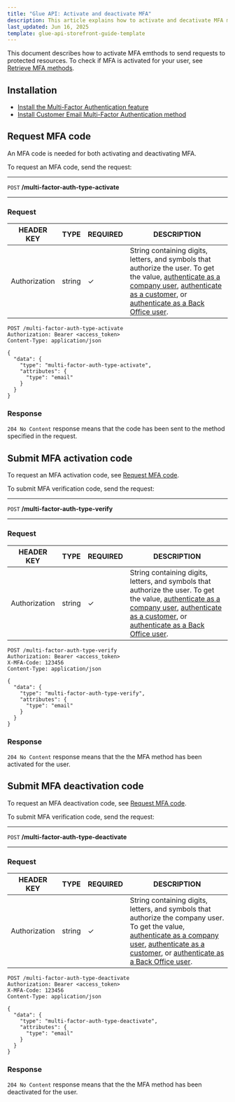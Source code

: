```yaml
---
title: "Glue API: Activate and deactivate MFA"
description: This article explains how to activate and decativate MFA methods using Glue API
last_updated: Jun 16, 2025
template: glue-api-storefront-guide-template
---
```


This document describes how to activate MFA emthods to send requests to protected resources. To check if MFA is activated for your user, see [Retrieve MFA methods](/docs/pbc/all/multi-factor-authentication/202505.0/manage-using-glue-api/glue-api-retrieve-mfa-methods.html).


## Installation

- [Install the Multi-Factor Authentication feature](/docs/pbc/all/multi-factor-authentication/{{page.version}}/install-multi-factor-authentication-feature.html)
- [Install Customer Email Multi-Factor Authentication method](/docs/pbc/all/multi-factor-authentication/{{page.version}}/install-customer-email-multi-factor-authentication-method.html)



## Request MFA code

An MFA code is needed for both activating and deactivating MFA.

To request an MFA code, send the request:

---
`POST` **/multi-factor-auth-type-activate**

---

### Request 

| HEADER KEY | TYPE | REQUIRED | DESCRIPTION |
| --- | --- | --- | --- |
| Authorization | string | ✓ | String containing digits, letters, and symbols that authorize the user. To get the value, [authenticate as a company user](/docs/pbc/all/identity-access-management/{{page.version}}/manage-using-glue-api/glue-api-authenticate-as-a-company-user.html#authenticate-as-a-company-user), [authenticate as a customer](/docs/pbc/all/identity-access-management/202410.0/manage-using-glue-api/glue-api-authenticate-as-a-customer.html), or [authenticate as a Back Office user](/docs/pbc/all/identity-access-management/202410.0/manage-using-glue-api/glue-api-authenticate-as-a-back-office-user.html).  |

```http
POST /multi-factor-auth-type-activate
Authorization: Bearer <access_token>
Content-Type: application/json

{
  "data": {
    "type": "multi-factor-auth-type-activate",
    "attributes": {
      "type": "email"
    }
  }
}
```

### Response

`204 No Content` response means that the code has been sent to the method specified in the request.

## Submit MFA activation code

To request an MFA activation code, see [Request MFA code](#request-mfa-code).

To submit MFA verification code, send the request:

---
`POST` **/multi-factor-auth-type-verify**

---


### Request

| HEADER KEY | TYPE | REQUIRED | DESCRIPTION |
| --- | --- | --- | --- |
| Authorization | string | ✓ | String containing digits, letters, and symbols that authorize the user. To get the value, [authenticate as a company user](/docs/pbc/all/identity-access-management/{{page.version}}/manage-using-glue-api/glue-api-authenticate-as-a-company-user.html#authenticate-as-a-company-user), [authenticate as a customer](/docs/pbc/all/identity-access-management/202410.0/manage-using-glue-api/glue-api-authenticate-as-a-customer.html), or [authenticate as a Back Office user](/docs/pbc/all/identity-access-management/202410.0/manage-using-glue-api/glue-api-authenticate-as-a-back-office-user.html).  |

```http
POST /multi-factor-auth-type-verify
Authorization: Bearer <access_token>
X-MFA-Code: 123456
Content-Type: application/json

{
  "data": {
    "type": "multi-factor-auth-type-verify",
    "attributes": {
      "type": "email"
    }
  }
}
```

### Response

`204 No Content` response means that the the MFA method has been activated for the user.




## Submit MFA deactivation code

To request an MFA deactivation code, see [Request MFA code](#request-mfa-code).

To submit MFA verification code, send the request:

---
`POST` **/multi-factor-auth-type-deactivate**

---


### Request

| HEADER KEY | TYPE | REQUIRED | DESCRIPTION |
| --- | --- | --- | --- |
| Authorization | string | ✓ | String containing digits, letters, and symbols that authorize the company user. To get the value, [authenticate as a company user](/docs/pbc/all/identity-access-management/{{page.version}}/manage-using-glue-api/glue-api-authenticate-as-a-company-user.html#authenticate-as-a-company-user), [authenticate as a customer](/docs/pbc/all/identity-access-management/202410.0/manage-using-glue-api/glue-api-authenticate-as-a-customer.html), or [authenticate as a Back Office user](/docs/pbc/all/identity-access-management/202410.0/manage-using-glue-api/glue-api-authenticate-as-a-back-office-user.html).  |

```http
POST /multi-factor-auth-type-deactivate
Authorization: Bearer <access_token>
X-MFA-Code: 123456
Content-Type: application/json

{
  "data": {
    "type": "multi-factor-auth-type-deactivate",
    "attributes": {
      "type": "email"
    }
  }
}
```

### Response


`204 No Content` response means that the the MFA method has been deactivated for the user.











































